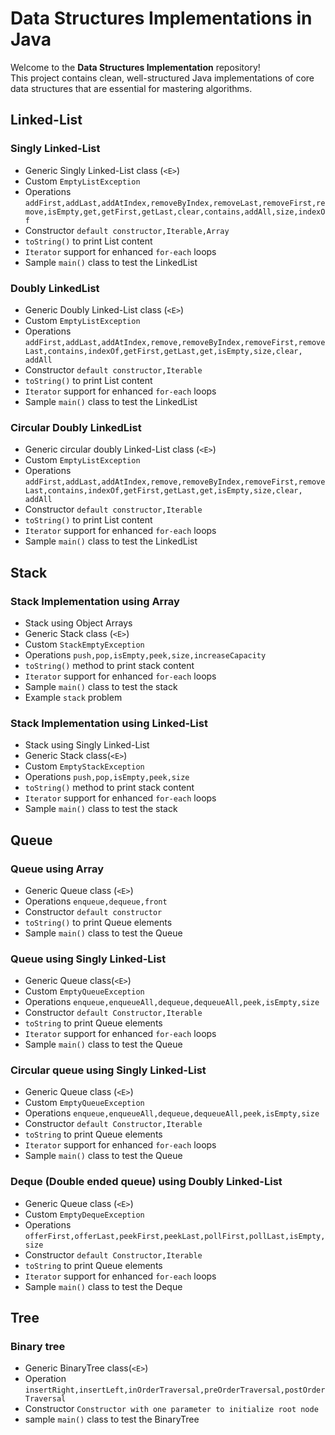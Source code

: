 # Data Structures Implementations in Java

Welcome to the **Data Structures Implementation** repository!  
This project contains clean, well-structured Java implementations of core data structures that are essential for mastering algorithms.

## Linked-List

### Singly Linked-List
- Generic Singly Linked-List class (`<E>`)
- Custom `EmptyListException`
- Operations `addFirst,addLast,addAtIndex,removeByIndex,removeLast,removeFirst,remove,isEmpty,get,getFirst,getLast,clear,contains,addAll,size,indexOf`
- Constructor `default constructor,Iterable,Array`
- `toString()` to print List content
- `Iterator` support for enhanced `for-each` loops
- Sample `main()` class to test the LinkedList

### Doubly LinkedList
- Generic Doubly Linked-List class (`<E>`)
- Custom `EmptyListException`
- Operations `addFirst,addLast,addAtIndex,remove,removeByIndex,removeFirst,removeLast,contains,indexOf,getFirst,getLast,get,isEmpty,size,clear, addAll`
- Constructor `default constructor,Iterable`
- `toString()` to print List content
- `Iterator` support for enhanced `for-each` loops
- Sample `main()` class to test the LinkedList

### Circular Doubly LinkedList
- Generic circular doubly Linked-List class (`<E>`)
- Custom `EmptyListException`
- Operations `addFirst,addLast,addAtIndex,remove,removeByIndex,removeFirst,removeLast,contains,indexOf,getFirst,getLast,get,isEmpty,size,clear, addAll`
- Constructor `default constructor,Iterable`
- `toString()` to print List content
- `Iterator` support for enhanced `for-each` loops
- Sample `main()` class to test the LinkedList


## Stack

### Stack Implementation using Array
- Stack using Object Arrays
- Generic Stack<E> class (`<E>`)
- Custom `StackEmptyException`
- Operations `push,pop,isEmpty,peek,size,increaseCapacity`
- `toString()` method to print stack content
- `Iterator` support for enhanced `for-each` loops
- Sample `main()` class to test the stack
- Example `stack` problem

### Stack Implementation using Linked-List
- Stack using Singly Linked-List
- Generic Stack<E> class(`<E>`)
- Custom `EmptyStackException`
- Operations `push,pop,isEmpty,peek,size`
- `toString()` method to print stack content
- `Iterator` support for enhanced `for-each` loops
- Sample `main()` class to test the stack

## Queue

### Queue using Array
- Generic Queue class (`<E>`)
- Operations `enqueue,dequeue,front`
- Constructor `default constructor`
- `toString()` to print Queue elements
- Sample `main()` class to test the Queue

### Queue using Singly Linked-List
- Generic Queue class(`<E>`)
- Custom `EmptyQueueException`
- Operations `enqueue,enqueueAll,dequeue,dequeueAll,peek,isEmpty,size`
- Constructor `default Constructor,Iterable`
- `toString` to print Queue elements
- `Iterator` support for enhanced `for-each` loops
- Sample `main()` class to test the Queue

### Circular queue using Singly Linked-List
- Generic Queue class (`<E>`)
- Custom `EmptyQueueException`
- Operations `enqueue,enqueueAll,dequeue,dequeueAll,peek,isEmpty,size`
- Constructor `default Constructor,Iterable`
- `toString` to print Queue elements
- `Iterator` support for enhanced `for-each` loops
- Sample `main()` class to test the Queue

### Deque (Double ended queue) using Doubly Linked-List
- Generic Queue class (`<E>`)
- Custom `EmptyDequeException`
- Operations `offerFirst,offerLast,peekFirst,peekLast,pollFirst,pollLast,isEmpty,size`
- Constructor `default Constructor,Iterable`
- `toString` to print Queue elements
- `Iterator` support for enhanced `for-each` loops
- Sample `main()` class to test the Deque

## Tree

### Binary tree
- Generic BinaryTree class(`<E>`)
- Operation `insertRight,insertLeft,inOrderTraversal,preOrderTraversal,postOrderTraversal`
- Constructor `Constructor with one parameter to initialize root node`
- sample `main()` class to test the BinaryTree